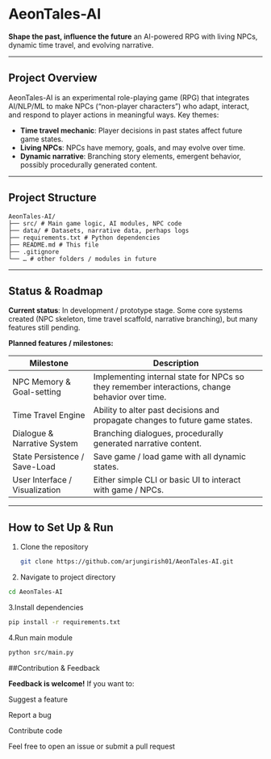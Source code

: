 # AeonTales-AI

**Shape the past, influence the future** an AI-powered RPG with living NPCs, dynamic time travel, and evolving narrative.

---

## Project Overview

AeonTales-AI is an experimental role-playing game (RPG) that integrates AI/NLP/ML to make NPCs (“non-player characters”) who adapt, interact, and respond to player actions in meaningful ways. Key themes:

- **Time travel mechanic**: Player decisions in past states affect future game states.  
- **Living NPCs**: NPCs have memory, goals, and may evolve over time.  
- **Dynamic narrative**: Branching story elements, emergent behavior, possibly procedurally generated content.

---

## Project Structure

```text
AeonTales-AI/
├── src/ # Main game logic, AI modules, NPC code
├── data/ # Datasets, narrative data, perhaps logs
├── requirements.txt # Python dependencies
├── README.md # This file
├── .gitignore
└── … # other folders / modules in future
```


---

## Status & Roadmap

**Current status**: In development / prototype stage. Some core systems created (NPC skeleton, time travel scaffold, narrative branching), but many features still pending.

**Planned features / milestones:**

| Milestone | Description |
|-----------|-------------|
| NPC Memory & Goal-setting | Implementing internal state for NPCs so they remember interactions, change behavior over time. |
| Time Travel Engine | Ability to alter past decisions and propagate changes to future game states. |
| Dialogue & Narrative System | Branching dialogues, procedurally generated narrative content. |
| State Persistence / Save-Load | Save game / load game with all dynamic states. |
| User Interface / Visualization | Either simple CLI or basic UI to interact with game / NPCs. |

---

## How to Set Up & Run

1. Clone the repository  
   ```bash
   git clone https://github.com/arjungirish01/AeonTales-AI.git
   
2. Navigate to project directory
  ```bash
  cd AeonTales-AI
```
3.Install dependencies
 ```bash
pip install -r requirements.txt
```
4.Run main module
```bash
python src/main.py
```

##Contribution & Feedback

**Feedback is welcome!** If you want to:

Suggest a feature

Report a bug

Contribute code

Feel free to open an issue or submit a pull request
